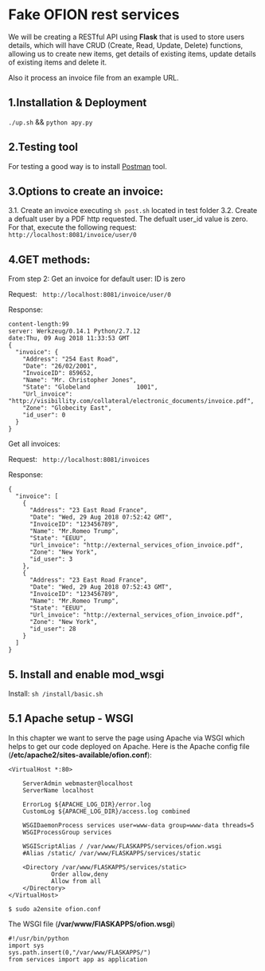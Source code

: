 # Fake OFION rest services

We will be creating a RESTful API using **Flask** that is used to store users details, which will have CRUD (Create, Read, Update, Delete) functions, allowing us to create new items, get details of existing items, update details of existing items and delete it.

Also it process an invoice file from an example URL.

## 1.Installation & Deployment

``` ./up.sh ``` && ```python apy.py```

## 2.Testing tool
For testing a good way is to install [Postman](https://www.getpostman.com/apps) tool.

## 3.Options to create an invoice:
3.1. Create an invoice  executing ```sh post.sh``` located in test folder
3.2. Create a defualt user by a PDF http requested. The defualt user_id value is zero. For that, execute the following request:
```http://localhost:8081/invoice/user/0```

## 4.GET methods:

From step 2: Get an invoice for default user: ID is zero

Request:
``` http://localhost:8081/invoice/user/0```

Response:

```content-type:application/json
content-length:99
server: Werkzeug/0.14.1 Python/2.7.12
date:Thu, 09 Aug 2018 11:33:53 GMT
{
  "invoice": {
    "Address": "254 East Road", 
    "Date": "26/02/2001", 
    "InvoiceID": 859652, 
    "Name": "Mr. Christopher Jones", 
    "State": "Globeland             1001", 
    "Url_invoice": "http://visibillity.com/collateral/electronic_documents/invoice.pdf", 
    "Zone": "Globecity East", 
    "id_user": 0
  }
}
```

Get all invoices:

Request:
``` http://localhost:8081/invoices```

Response:
```
{
  "invoice": [
    {
      "Address": "23 East Road France", 
      "Date": "Wed, 29 Aug 2018 07:52:42 GMT", 
      "InvoiceID": "123456789", 
      "Name": "Mr.Romeo Trump", 
      "State": "EEUU", 
      "Url_invoice": "http://external_services_ofion_invoice.pdf", 
      "Zone": "New York", 
      "id_user": 3
    }, 
    {
      "Address": "23 East Road France", 
      "Date": "Wed, 29 Aug 2018 07:52:43 GMT", 
      "InvoiceID": "123456789", 
      "Name": "Mr.Romeo Trump", 
      "State": "EEUU", 
      "Url_invoice": "http://external_services_ofion_invoice.pdf", 
      "Zone": "New York", 
      "id_user": 28
    }
  ]
}

```

## 5. Install and enable mod_wsgi

Install: ```sh /install/basic.sh```

## 5.1 Apache setup - WSGI
In this chapter we want to serve the page using Apache via WSGI which helps to get our code deployed on Apache.
Here is the Apache config file (**/etc/apache2/sites-available/ofion.conf**):

```
<VirtualHost *:80>

	ServerAdmin webmaster@localhost
	ServerName localhost

	ErrorLog ${APACHE_LOG_DIR}/error.log
	CustomLog ${APACHE_LOG_DIR}/access.log combined

	WSGIDaemonProcess services user=www-data group=www-data threads=5
	WSGIProcessGroup services
	
	WSGIScriptAlias / /var/www/FLASKAPPS/services/ofion.wsgi
	#Alias /static/ /var/www/FLASKAPPS/services/static

	<Directory /var/www/FLASKAPPS/services/static>
            Order allow,deny
            Allow from all
    </Directory>
</VirtualHost>

```

```$ sudo a2ensite ofion.conf```

The WSGI file (**/var/www/FlASKAPPS/ofion.wsgi**)
```
#!/usr/bin/python
import sys
sys.path.insert(0,"/var/www/FLASKAPPS/")
from services import app as application
```

